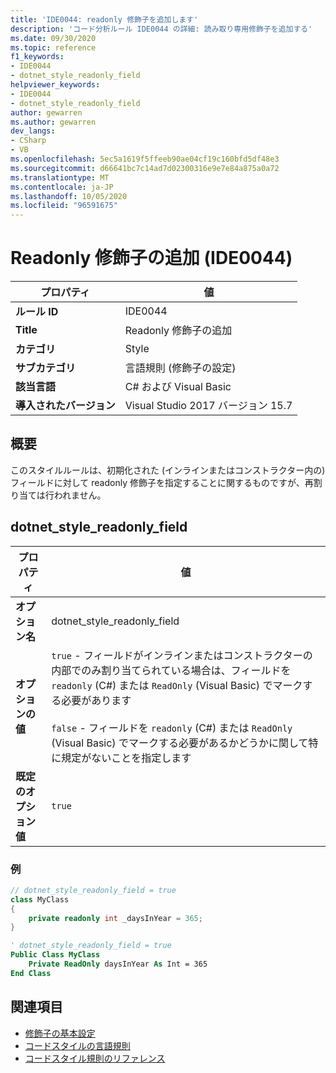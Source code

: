 ```yaml
---
title: 'IDE0044: readonly 修飾子を追加します'
description: 'コード分析ルール IDE0044 の詳細: 読み取り専用修飾子を追加する'
ms.date: 09/30/2020
ms.topic: reference
f1_keywords:
- IDE0044
- dotnet_style_readonly_field
helpviewer_keywords:
- IDE0044
- dotnet_style_readonly_field
author: gewarren
ms.author: gewarren
dev_langs:
- CSharp
- VB
ms.openlocfilehash: 5ec5a1619f5ffeeb90ae04cf19c160bfd5df48e3
ms.sourcegitcommit: d66641bc7c14ad7d02300316e9e7e84a875a0a72
ms.translationtype: MT
ms.contentlocale: ja-JP
ms.lasthandoff: 10/05/2020
ms.locfileid: "96591675"
---
```

# <a name="add-readonly-modifier-ide0044"></a>Readonly 修飾子の追加 (IDE0044)

|プロパティ|値|
|-|-|
| **ルール ID** | IDE0044 |
| **Title** | Readonly 修飾子の追加 |
| **カテゴリ** | Style |
| **サブカテゴリ** | 言語規則 (修飾子の設定) |
| **該当言語** | C# および Visual Basic |
| **導入されたバージョン** | Visual Studio 2017 バージョン 15.7 |

## <a name="overview"></a>概要

このスタイルルールは、初期化された (インラインまたはコンストラクター内の) フィールドに対して readonly 修飾子を指定することに関するものですが、再割り当ては行われません。

## <a name="dotnet_style_readonly_field"></a>dotnet_style_readonly_field

|プロパティ|値|
|-|-|
| **オプション名** | dotnet_style_readonly_field |
| **オプションの値** | `true` - フィールドがインラインまたはコンストラクターの内部でのみ割り当てられている場合は、フィールドを `readonly` (C#) または `ReadOnly` (Visual Basic) でマークする必要があります<br /><br />`false` - フィールドを `readonly` (C#) または `ReadOnly` (Visual Basic) でマークする必要があるかどうかに関して特に規定がないことを指定します |
| **既定のオプション値** | `true` |

### <a name="example"></a>例

```csharp
// dotnet_style_readonly_field = true
class MyClass
{
    private readonly int _daysInYear = 365;
}
```

```vb
' dotnet_style_readonly_field = true
Public Class MyClass
    Private ReadOnly daysInYear As Int = 365
End Class
```

## <a name="see-also"></a>関連項目

- [修飾子の基本設定](modifier-preferences.md)
- [コードスタイルの言語規則](language-rules.md)
- [コードスタイル規則のリファレンス](index.md)
